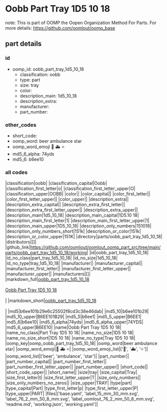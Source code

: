# Oobb Part Tray 1D5 10 18  

note: This is part of OOMP the Oopen Organization Method For Parts. For more details: https://github.com/oomlout/oomp_base

##  part details





### id
* oomp_id: oobb_part_tray_1d5_10_18
  * classification: oobb
  * type: part
  * size: tray
  * color: 
  * description_main: 1d5_10_18
  * description_extra: 
  * manufacturer: 
  * part_number: 

### other_codes
* short_code: 
* oomp_word: beer ambulance star
* oomp_word_emoji :beer: :ambulance: :star:
* md5_6_alpha: 74yds
* md5_6: b6ee10

### all codes 
|classification|oobb|
|classification_capital|Oobb|
|classification_first_letter|o|
|classification_first_letter_upper|O|
|classification_upper|OOBB|
|color||
|color_capital||
|color_first_letter||
|color_first_letter_upper||
|color_upper||
|description_extra||
|description_extra_capital||
|description_extra_first_letter||
|description_extra_first_letter_upper||
|description_extra_upper||
|description_main|1d5_10_18|
|description_main_capital|1D5.10 18|
|description_main_first_letter|1|
|description_main_first_letter_upper|1|
|description_main_upper|1D5_10_18|
|description_only_numbers|151018|
|description_only_numbers_short|151k|
|description_or_color|151k|
|description_or_color_upper|151K|
|directory|parts/oobb_part_tray_1d5_10_18|
|distributors|[]|
|github_link|https://github.com/oomlout/oomlout_oomp_part_src/tree/main/parts/oobb_part_tray_1d5_10_18/working|
|id|oobb_part_tray_1d5_10_18|
|id_no_class|part_tray_1d5_10_18|
|id_no_size|1d5_10_18|
|id_no_type|tray_1d5_10_18|
|manufacturer||
|manufacturer_capital||
|manufacturer_first_letter||
|manufacturer_first_letter_upper||
|manufacturer_upper||
|manufacturers|[]|
|markdown_full|[oobb_part_tray_1d5_10_18](https://github.com/oomlout/oomlout_oomp_part_src/tree/main/parts/oobb_part_tray_1d5_10_18/working)<br>[](https://github.com/oomlout/oomlout_oomp_part_src/tree/main/parts/oobb_part_tray_1d5_10_18/working)<br>[Oobb Part Tray 1D5 10 18](https://github.com/oomlout/oomlout_oomp_part_src/tree/main/parts/oobb_part_tray_1d5_10_18/working)<br><br>|
|markdown_short|[oobb_part_tray_1d5_10_18](https://github.com/oomlout/oomlout_oomp_part_src/tree/main/parts/oobb_part_tray_1d5_10_18/working)<br><br>|
|md5|b6ee101b29e6c25502f8cd3c38e46dab|
|md5_10|b6ee101b29|
|md5_10_upper|B6EE101B29|
|md5_5|b6ee1|
|md5_5_upper|B6EE1|
|md5_6|b6ee10|
|md5_6_alpha|74yds|
|md5_6_alpha_upper|74YDS|
|md5_6_upper|B6EE10|
|name|Oobb Part Tray 1D5 10 18|
|name_no_class|Part Tray 1D5 10 18|
|name_no_size|1D5 10 18|
|name_no_size_short|1D5 10 18|
|name_no_type|Tray 1D5 10 18|
|oomp_key|oomp_oobb_part_tray_1d5_10_18|
|oomp_word|beer ambulance star|
|oomp_word_emoji|:beer: :ambulance: :star:|
|oomp_word_emoji_list|[':beer:', ':ambulance:', ':star:']|
|oomp_word_list|['beer', 'ambulance', 'star']|
|part_number||
|part_number_capital||
|part_number_first_letter||
|part_number_first_letter_upper||
|part_number_upper||
|short_code||
|short_code_upper||
|short_name||
|size|tray|
|size_capital|Tray|
|size_first_letter|t|
|size_first_letter_upper|T|
|size_only_numbers||
|size_only_numbers_no_zeros||
|size_upper|TRAY|
|type|part|
|type_capital|Part|
|type_first_letter|p|
|type_first_letter_upper|P|
|type_upper|PART|
|files|['base.yaml', 'label_15_mm_30_mm.svg', 'label_76_2_mm_50_8_mm.svg', 'label_oomlout_76_2_mm_50_8_mm.svg', 'readme.md', 'working.json', 'working.yaml']|
